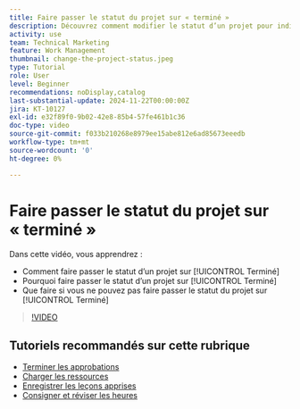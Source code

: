 ```yaml
---
title: Faire passer le statut du projet sur « terminé »
description: Découvrez comment modifier le statut d’un projet pour indiquer que le travail est terminé.
activity: use
team: Technical Marketing
feature: Work Management
thumbnail: change-the-project-status.jpeg
type: Tutorial
role: User
level: Beginner
recommendations: noDisplay,catalog
last-substantial-update: 2024-11-22T00:00:00Z
jira: KT-10127
exl-id: e32f89f0-9b02-42e8-85b4-57fe461b1c36
doc-type: video
source-git-commit: f033b210268e8979ee15abe812e6ad85673eeedb
workflow-type: tm+mt
source-wordcount: '0'
ht-degree: 0%

---
```


# Faire passer le statut du projet sur « terminé »

Dans cette vidéo, vous apprendrez :

* Comment faire passer le statut d’un projet sur [!UICONTROL Terminé]
* Pourquoi faire passer le statut d’un projet sur [!UICONTROL Terminé]
* Que faire si vous ne pouvez pas faire passer le statut du projet sur [!UICONTROL Terminé]

>[!VIDEO](https://video.tv.adobe.com/v/3419336/?quality=12&learn=on)

## Tutoriels recommandés sur cette rubrique

* [Terminer les approbations](/help/manage-work/close-a-project/complete-approvals.md)
* [Charger les ressources](/help/manage-work/close-a-project/upload-assets.md)
* [Enregistrer les leçons apprises](/help/manage-work/close-a-project/lessons-learned-from-closing-a-project.md)
* [Consigner et réviser les heures](/help/manage-work/close-a-project/log-and-review-hours.md)
